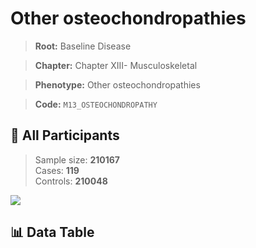 # Other osteochondropathies

> **Root:** Baseline Disease  

> **Chapter:** Chapter XIII- Musculoskeletal  

> **Phenotype:** Other osteochondropathies  

> **Code:** `M13_OSTEOCHONDROPATHY`

## 🧪 All Participants  
> Sample size: **210167**  
> Cases: **119**  
> Controls: **210048**
<img src="/Sensitive/Figures/ALL/Incidence/M13_OSTEOCHONDROPATHY.png"/>

## 📊 Data Table
<CsvTableMRF src="/Sensitive/Data/ALL/Incidence/COX_M13_OSTEOCHONDROPATHY.csv"/>

